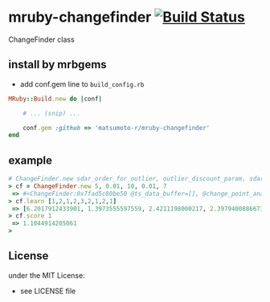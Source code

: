 # mruby-changefinder   [![Build Status](https://travis-ci.org/matsumoto-r/mruby-changefinder.png?branch=master)](https://travis-ci.org/matsumoto-r/mruby-changefinder)
ChangeFinder class
## install by mrbgems
- add conf.gem line to `build_config.rb`

```ruby
MRuby::Build.new do |conf|

    # ... (snip) ...

    conf.gem :github => 'matsumoto-r/mruby-changefinder'
end
```
## example
```ruby
# ChangeFinder.new sdar_order_for_outlier, outlier_discount_param, sdar_order_for_change_point, change_point_discount_param, smooth_term
> cf = ChangeFinder.new 5, 0.01, 10, 0.01, 7 
 => #<ChangeFinder:0x7fad5c80be50 @ts_data_buffer=[], @change_point_analyze=#<ChangeFinder::SDAR:0x7fad5c80bb80>, @smooth_term=5, @outlier_analyze=#<ChangeFinder::SDAR:0x7fad5c80be20>>
> cf.learn [1,2,1,2,3,2,1,2,1]
 => [6.2017912433901, 1.3973555597559, 2.4211198000217, 2.3979400886673, 1.7835503570548, 1.4166612339939, 1.4837836144657, 1.2835583707215, 1.1556254255408]
> cf.score 1
 => 1.1044914205061
>
```

## License
under the MIT License:
- see LICENSE file
